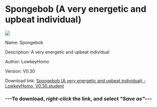 # Spongebob (A very energetic and upbeat individual)

<img src = "https://raw.githubusercontent.com/Arbiter1223/Daigaku-Gurashi-Custom-Students/master/Students/Files/Spongebob%20(A%20very%20energetic%20and%20upbeat%20individual).png">

Name: Spongebob

Description: A very energetic and upbeat individual

Author: LowkeyHomo

Version: V0.30

Download link: <a href="https://raw.githubusercontent.com/Arbiter1223/Daigaku-Gurashi-Custom-Students/master/Students/Files/Spongebob%20(A%20very%20energetic%20and%20upbeat%20individual)%20-%20LowkeyHomo%2C%20V0.30.student">Spongebob (A very energetic and upbeat individual) - LowkeyHomo, V0.30.student</a>

### ---**To download, _right-click_ the link, and select _"Save as"_**---
